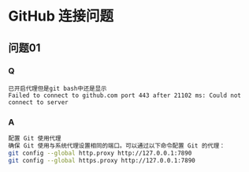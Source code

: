 # GitHub 连接问题 
## 问题01
### Q
    已开启代理但是git bash中还是显示
    Failed to connect to github.com port 443 after 21102 ms: Could not connect to server
### A
```bash
配置 Git 使用代理
确保 Git 使用与系统代理设置相同的端口。可以通过以下命令配置 Git 的代理：
git config --global http.proxy http://127.0.0.1:7890
git config --global https.proxy http://127.0.0.1:7890
```

